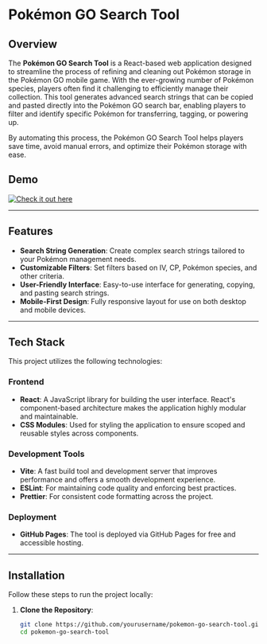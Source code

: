 # Pokémon GO Search Tool

## Overview

The **Pokémon GO Search Tool** is a React-based web application designed to streamline the process of refining and cleaning out Pokémon storage in the Pokémon GO mobile game. With the ever-growing number of Pokémon species, players often find it challenging to efficiently manage their collection. This tool generates advanced search strings that can be copied and pasted directly into the Pokémon GO search bar, enabling players to filter and identify specific Pokémon for transferring, tagging, or powering up.

By automating this process, the Pokémon GO Search Tool helps players save time, avoid manual errors, and optimize their Pokémon storage with ease.

## Demo

[![Check it out here](https://img.shields.io/badge/Check_it_out_here-007BFF?style=for-the-badge&logo=github)](https://monofrio.github.io)

---

## Features

- **Search String Generation**: Create complex search strings tailored to your Pokémon management needs.
- **Customizable Filters**: Set filters based on IV, CP, Pokémon species, and other criteria.
- **User-Friendly Interface**: Easy-to-use interface for generating, copying, and pasting search strings.
- **Mobile-First Design**: Fully responsive layout for use on both desktop and mobile devices.

---

## Tech Stack

This project utilizes the following technologies:

### Frontend
- **React**: A JavaScript library for building the user interface. React's component-based architecture makes the application highly modular and maintainable.
- **CSS Modules**: Used for styling the application to ensure scoped and reusable styles across components.

### Development Tools
- **Vite**: A fast build tool and development server that improves performance and offers a smooth development experience.
- **ESLint**: For maintaining code quality and enforcing best practices.
- **Prettier**: For consistent code formatting across the project.

### Deployment
- **GitHub Pages**: The tool is deployed via GitHub Pages for free and accessible hosting.

---

## Installation

Follow these steps to run the project locally:

1. **Clone the Repository**:
   ```bash
   git clone https://github.com/yourusername/pokemon-go-search-tool.git
   cd pokemon-go-search-tool
